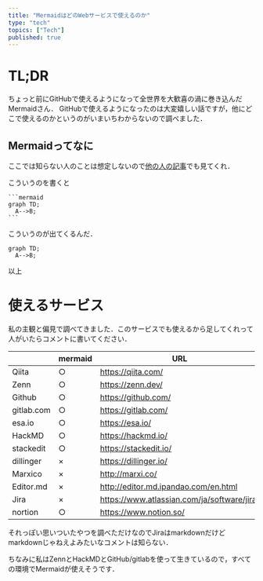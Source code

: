 ```yaml
---
title: "MermaidはどのWebサービスで使えるのか"
type: "tech"
topics: ["Tech"]
published: true
---
```


# TL;DR
ちょっと前にGitHubで使えるようになって全世界を大歓喜の渦に巻き込んだMermaidさん．
GitHubで使えるようになったのは大変嬉しい話ですが，他にどこで使えるのかというのがいまいちわからないので調べました．

## Mermaidってなに
ここでは知らない人のことは想定しないので[他の人の記事](https://zenn.dev/okazuki/articles/learning-mermaid)でも見てくれ．

こういうのを書くと
~~~
```mermaid
graph TD;
  A-->B;
```
~~~

こういうのが出てくるんだ．

```mermaid
graph TD;
  A-->B;
```

以上

# 使えるサービス
私の主観と偏見で調べてきました．このサービスでも使えるから足してくれって人がいたらコメントに書いてください．


|            | mermaid | URL                                         |
|------------|---------|---------------------------------------------|
| Qiita      | ○       | https://qiita.com/                          |
| Zenn       | ○       | https://zenn.dev/                           |
| Github     | ○       | https://github.com/                         |
| gitlab.com | ○       | https://gitlab.com/                         |
| esa.io     | ○       | https://esa.io/                             |
| HackMD     | ○       | https://hackmd.io/                          |
| stackedit  | ○       | https://stackedit.io/                       |
| dillinger  | ×       | https://dillinger.io/                       |
| Marxico    | ×       | http://marxi.co/                            |
| Editor.md  | ×       | http://editor.md.ipandao.com/en.html        |
| Jira       | ×       | https://www.atlassian.com/ja/software/jira/ |
| nortion    | ○       | https://www.notion.so/                      |

それっぽい思いついたやつを調べただけなのでJiraはmarkdownだけどmarkdownじゃねえよみたいなコメントは知らない．

ちなみに私はZennとHackMDとGitHub/gitlabを使って生きているので，すべての環境でMermaidが使えそうです．
